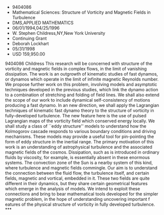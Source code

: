 
* 9404086
* Mathematical Sciences: Structure of Vorticity and Magnetic Fields in Turbulence
* DMS,APPLIED MATHEMATICS
* 06/01/1994,04/25/1996
* W. Stephen Childress,NY,New York University
* Continuing Grant
* Deborah Lockhart
* 05/31/1998
* USD 159,950.00

9404086 Childress This research will be concerned with structure of the
vorticity and magnetic fields in complex flows, in the limit of vanishing
dissipation. The work is an outgrowth of kinematic studies of fast dynamos, or
dynamos which operate in the limit of infinite magnetic Reynolds number. We
propose further work on this problem, involving models and asymptotic techniques
developed in the previous studies, which link the dynamo action to a combination
of stretching and folding of field lines. We shall also extend the scope of our
work to include dynamical self-consistency of motions producing a fast dynamo.
In an new direction, we shall apply the Lagrangian techniques of kinematic fast
dynamo theory to the structure of vorticity in fully-developed turbulence. The
new feature here is the use of pulsed Lagrangian maps of the vorticity field
which conserved energy locally. We shall study a class of ``eddy structure''
models to understand how the Kolmogorov cascade responds to various boundary
conditions and driving mechanisms. These models may provide a useful tool for
pin-pointing the form of eddy structure in the inertial range. The primary
motivation of this work is an understanding of astrophysical turbulence and the
associated magnetic fields of the cosmos. Dissipation, such as is introduced in
ordinary fluids by viscosity, for example, is essentially absent in these
enormous systems. The convection zone of the Sun is a nearby system of this
kind, where turbulence and magnetic fields commingle. Our aim is to understand
the connection between the fluid flow, the turbulence itself, and certain
fields, magnetic and vortical, embedded in it. These two fields are quite
different in their dynamics, but they share certain geometrical features which
emerge in the analysis of models. We intend to exploit these connections and
bring to bear mathematical tools developed for the simpler magnetic problem, in
the hope of understanding uncovering important f eatures of the physical
structure of vorticity in fully developed turbulence. ***
